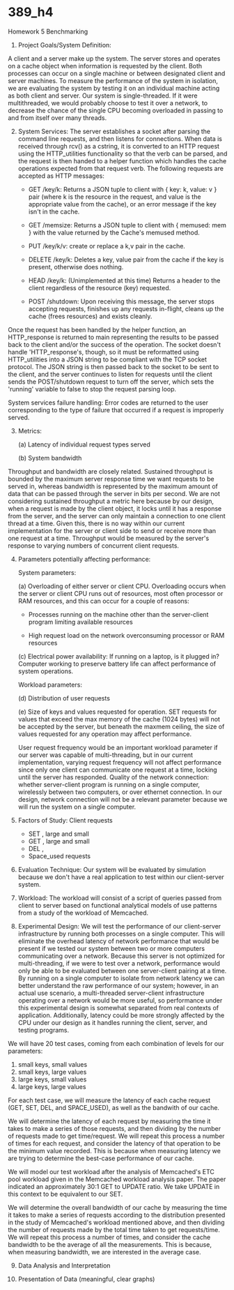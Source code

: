 # 389_h4
Homework 5 Benchmarking 

1. Project Goals/System Definition:

A client and a server make up the system. The server stores and operates on a cache object when information is requested by the client. Both processes can occur on a single machine or between designated client and server machines. To measure the performance of the system in isolation, we are evaluating the system by testing it on an individual machine acting as both client and server. Our system is single-threaded. If it were multithreaded, we would probably choose to test it over a network, to decrease the chance of the single CPU becoming overloaded in passing to and from itself over many threads. 

2. System Services:
The server establishes a socket after parsing the command line requests, and then listens for connections. When data is received through rcv() as a cstring, it is converted to an HTTP request using the HTTP_utilities functionality so that the verb can be parsed, and the request is then handed to a helper function which handles the cache operations expected from that request verb. The following requests are accepted as HTTP messages:

   - GET /key/k: Returns a JSON tuple to client with { key: k, value: v } pair (where k is the resource in the request, and value is the appropriate value from the cache), or an error message if the key isn't in the cache.

   - GET /memsize: Returns a JSON tuple to client with { memused: mem } with the value returned by the Cache's memused method.

   - PUT /key/k/v: create or replace a k,v pair in the cache.

   - DELETE /key/k: Deletes a key, value pair from the cache if the key is present, otherwise does nothing.

   - HEAD /key/k: (Unimplemented at this time) Returns a header to the client regardless of the resource (key) requested. 

   - POST /shutdown: Upon receiving this message, the server stops accepting requests, finishes up any requests in-flight, cleans up the cache (frees resources) and exists cleanly.

Once the request has been handled by the helper function, an HTTP_response is returned to main representing the results to be passed back to the client and/or the success of the operation. The socket doesn't handle 'HTTP_response's, though, so it must be reformatted using HTTP_utilities into a JSON string to be compliant with the TCP socket protocol. The JSON string is then passed back to the socket to be sent to the client, and the server continues to listen for requests until the client sends the POST/shutdown request to turn off the server, which sets the 'running' variable to false to stop the request parsing loop. 

System services failure handling:
   Error codes are returned to the user corresponding to the type of failure that occurred if a request is improperly served. 

3. Metrics:

      (a) Latency of individual request types served

      (b) System bandwidth 
      
Throughput and bandwidth are closely related. Sustained throughput is bounded by the maximum server response time we want requests to be served in, whereas bandwidth is represented by the maximum amount of data that can be passed through the server in bits per second. 
We are not considering sustained throughput a metric here because by our design, when a request is made by the client object, it locks until it has a response from the server, and the server can only maintain a connection to one client thread at a time. Given this, there is no way within our current implementation for the server or client side to send or receive more than one request at a time. Throughput would be measured by the server's response to varying numbers of concurrent client requests. 


4. Parameters potentially affecting performance:
   
   System parameters: 

    (a) Overloading of either server or client CPU. Overloading occurs when the server or client CPU runs out of resources, most often processor or RAM resources, and this can occur for a couple of reasons: 

      - Processes running on the machine other than the server-client program limiting available resources 

      - High request load on the network overconsuming processor or RAM resources 

    (c) Electrical power availability: If running on a laptop, is it plugged in? Computer working to preserve battery life can affect performance of system operations.
   
   Workload parameters: 

    (d) Distribution of user requests 
    
    (e) Size of keys and values requested for operation. SET requests for values that exceed the max memory of the cache (1024 bytes) will not be accepted by the server, but beneath the maxmem ceiling, the size of values requested for any operation may affect performance. 
    
    User request frequency would be an important workload parameter if our server was capable of multi-threading, but in our current implementation, varying request frequency will not affect performance since only one client can communicate one request at a time, locking until the server has responded.
    Quality of the network connection: whether server-client program is running on a single computer, wirelessly between two computers, or over ethernet connection. In our design, network connection will not be a relevant parameter because we will run the system on a single computer.
   
5. Factors of Study:
    Client requests
      - SET , large and small
      - GET , large and small 
      - DEL ,
      - Space_used requests


6. Evaluation Technique: 
  Our system will be evaluated by simulation because we don't have a real application to test within our client-server system.

7. Workload:
  The workload will consist of a script of queries passed from client to server based on functional analytical models of use patterns from a study of the workload of Memcached. 

8. Experimental Design:
  We will test the performance of our client-server infrastructure by running both processes on a single computer. This will eliminate the overhead latency of network performance that would be present if we tested our system between two or more computers communicating over a network. Because this server is not optimized for multi-threading, if we were to test over a network, performance would only be able to be evaluated between one server-client pairing at a time. By running on a single computer to isolate from network latency we can better understand the raw performance of our system; however, in an actual use scenario, a multi-threaded server-client infrastructure operating over a network would be more useful, so performance under this experimental design is somewhat separated from real contexts of application. Additionally, latency could be more strongly affected by the CPU under our design as it handles running the client, server, and testing programs. 
  
  We will have 20 test cases, coming from each combination of levels for our parameters:
   1. small keys, small values
   2. small keys, large values
   3. large keys, small values
   4. large keys, large values
   
   For each test case, we will measure the latency of each cache request (GET, SET, DEL, and SPACE_USED), as well as the bandwith of our cache.  
   
   We will determine the latency of each request by measuring the time it takes to make a series of those requests, and then dividing by the number of requests made to get time/request.  We will repeat this process a number of times for each request, and consider the latency of that operation to be the minimum value recorded.  This is because when measuring latency we are trying to determine the best-case performance of our cache.  
   
   We will model our test workload after the analysis of Memcached's ETC pool workload given in the Memcached workload analysis paper. The paper indicated an approximately 30:1 GET to UPDATE ratio. We take UPDATE in this context to be equivalent to our SET. 
   
   We will determine the overall bandwidth of our cache by measuring the time it takes to make a series of requests according to the distribution presented in the study of Memcached's workload mentioned above, and then dividing the number of requests made by the total time taken to get requests/time.  We will repeat this process a number of times, and consider the cache bandwidth to be the average of all the measurements.  This is because, when measuring bandwidth, we are interested in the average case.  
   
  
  
9. Data Analysis and Interpretation


10. Presentation of Data (meaningful, clear graphs)

